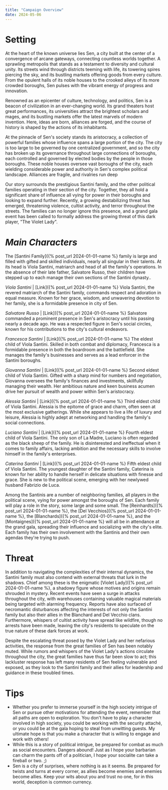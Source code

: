 ```yaml
---
title: "Campaign Overview"
date: 2024-05-06
---
```


# Setting

At the heart of the known universe lies Sen, a city built at the center of a convergence of arcane gateways, connecting countless worlds together. A sprawling metropolis that stands as a testament to diversity and cultural unity. Its streets wind through districts teeming with life, its towering spires piercing the sky, and its bustling markets offering goods from every culture. From the opulent halls of its noble houses to the crooked alleys of its more crowded boroughs, Sen pulses with the vibrant energy of progress and innovation.

Renowned as an epicenter of culture, technology, and politics, Sen is a beacon of civilization in an ever-changing world. Its grand theaters host great performances, its universities attract the brightest scholars and mages, and its bustling markets offer the latest marvels of modern invention. Here, ideas are born, alliances are forged, and the course of history is shaped by the actions of its inhabitants.

At the pinnacle of Sen's society stands its aristocracy, a collection of powerful families whose influence spans a large portion of the city. The city is too large to be governed by one centralized government, and so the city has broken up its governance throughout large connections of boroughs, each controlled and governed by elected bodies by the people in those boroughs. These noble houses oversee vast boroughs of the city, each wielding considerable power and authority in Sen's complex political landscape. Alliances are fragile, and rivalries run deep

Our story surrounds the prestigious Santini family, and the other political families operating in their section of the city. Together, they all hold a significant share of influence all vying for power in their boroughs and looking to expand further. Recently, a growing destabilizing threat has emerged, threatening violence, cultist activity, and terror throughout the streets. The families can no longer ignore this presence, and a grand gala event has been called to formally address the growing threat of this dark player, "The Violet Lady".

# *Main Characters*

The [Santini Family]({% post_url 2024-01-01-name %} family is large and filled with gifted and skilled individuals, nearly all singular in their talents. At its head is Viola Santini, matriarch and head of all the family's operations. In the absence of their late father, Salvatore Russo, their children have stepped up to each manage their own sections of the Santini dynasty..

*Viola  Santini* | [Link]({% post_url 2024-01-01-name %}
Viola Santini, the revered matriarch of the Santini family, commands respect and adoration in equal measure. Known for her grace, wisdom, and unwavering devotion to her family, she is a formidable presence in city of Sen.

*Salvatore Russo* | [Link]({% post_url 2024-01-01-name %}
Salvatore commanded a prominent presence in Sen's aristocracy until his passing nearly a decade ago. He was a respected figure in Sen's social circles, known for his contributions to the city's cultural endeavors.

*Francesca Santini* | [Link]({% post_url 2024-01-01-name %}
The eldest child of Viola Santini. Skilled in both combat and diplomacy, Francesca is a formidable presence in both the boardroom and the battlefield. She manages the family's businesses and serves as a lead enforcer in the Santini boroughs.

*Giovanna Santini* | [Link]({% post_url 2024-01-01-name %}
Second eldest child of Viola Santini. Gifted with a sharp mind for numbers and negotiation, Giovanna oversees the family's finances and investments, skillfully managing their wealth. Her ambitious nature and keen business acumen drive her pursuit of wealth and power within Sen's aristocracy.

*Alessia Santini* | [Link]({% post_url 2024-01-01-name %}
Third eldest child of Viola Santini. Alessia is the epitome of grace and charm, often seen at the most exclusive gatherings. While she appears to live a life of luxury and leisure, Alessia is highly adept at networking and handling the family's social connections.

*Luciano Santini* | [Link]({% post_url 2024-01-01-name %}
Fourth eldest child of Viola Santini. The only son of La Madre, Luciano is often regarded as the black sheep of the family. He is disinterested and ineffectual when it comes to family affairs, lacking ambition and the necessary skills to involve himself in the family's enterprises.

*Caterina Santini* | [Link]({% post_url 2024-01-01-name %}
Fifth eldest child of Viola Santini. The youngest daughter of the Santini family, Caterina is known for her ability to handle herself in delicate situations with finesse and grace. She is new to the political scene, emerging with her newlywed husband Fabrizio de Luca.

Among the Santinis are a number of neighboring families, all players in the political scene, vying for power amongst the boroughs of Sen. Each family will play a role in the story, some large and some small. The [Reinhardts]({% post_url 2024-01-01-name %}, the [Del Vecchios]({% post_url 2024-01-01-name %}, the [Blanchards]({% post_url 2024-01-01-name %}, and the [Montaignes]({% post_url 2024-01-01-name %} will all be in attendance at the grand gala, spreading their influence and socializing with the city's elite. Each family has their own involvement with the Santinis and their own agendas they're trying to push. 

# Threat

In addition to navigating the complexities of their internal dynamics, the Santini family must also contend with external threats that lurk in the shadows. Chief among these is the enigmatic [Violet Lady]({% post_url 2024-01-01-name %}, a shadowy figure whose motives and origins remain shrouded in mystery. Recent events have seen a surge in attacks throughout the city, with warehouses containing valuable magical materials being targeted with alarming frequency. Reports have also surfaced of necromantic disturbances affecting the interests of not only the Santini family but also their allies in the Blanchard and Del Vecchio clans. Furthermore, whispers of cultist activity have spread like wildfire, though no arrests have been made, leaving the city's residents to speculate on the true nature of these dark forces at work.

Despite the escalating threat posed by the Violet Lady and her nefarious activities, the response from the great families of Sen has been notably muted. While rumors and whispers of the Violet Lady's actions circulate throughout the city, the great families have thus far been slow to act; this lackluster response has left many residents of Sen feeling vulnerable and exposed, as they look to the Santini family and their allies for leadership and guidance in these troubled times.

# Tips

* Whether you prefer to immerse yourself in the high society intrigue of Sen or pursue other motivations for attending the event, remember that all paths are open to exploration. You don't have to play a character involved in high society, you could be working with the security attaché, or you could be at the gala hoping to steal from unwitting guests. My ultimate hope is that you make a character that is willing to engage and work with others! 
* While this is a story of political intrigue, be prepared for combat as much as social encounters. Dangers abound! Just as I hope your barbarian can charm the pants off of a politician, I hope your socialite can take a fireball or two. ;)
* Sen is a city of surprises, where nothing is as it seems. Be prepared for twists and turns at every corner, as allies become enemies and enemies become allies. Keep your wits about you and trust no one, for in this world, deception is common currency.
